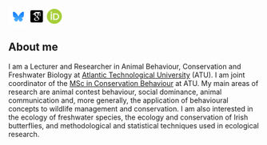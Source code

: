 <!--
**martingammell/martingammell** is a ✨ _special_ ✨ repository because its `README.md` (this file) appears on your GitHub profile.
-->

[<img alt="Bluesky" width="40px" align="center" src="/images/bluesky_media_kit_logo_3.png" />](https://bsky.app/profile/mgammell.bsky.social) [<img alt="Google Scholar" width="25px" align="center" src="/images/google-scholar-square.svg" />](https://scholar.google.com/citations?user=6JogLIoAAAAJ&hl=en)&nbsp;&nbsp;[<img alt="ORCID" width="30px" align="center" src="/images/ORCID-iD_icon_vector.svg" />](https://orcid.org/0000-0001-9663-8989)

## About me
I am a Lecturer and Researcher in Animal Behaviour, Conservation and Freshwater Biology at [Atlantic Technological University](https://www.atu.ie/) (ATU). I am joint coordinator of the [MSc in Conservation Behaviour](https://www.atu.ie/courses/master-of-science-conservation-behaviour) at ATU. My main areas of research are animal contest behaviour, social dominance, animal communication and, more generally, the application of behavioural concepts to wildlife management and conservation. I am also interested in the ecology of freshwater species, the ecology and conservation of Irish butterflies, and methodological and statistical techniques used in ecological research.
